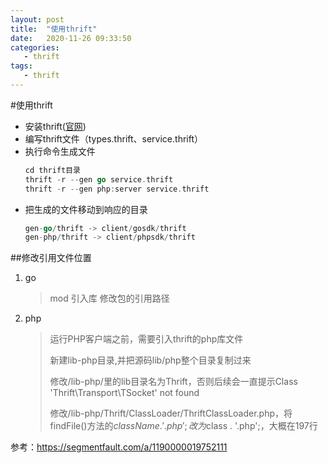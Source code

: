```yaml
---
layout: post
title:  "使用thrift"
date:   2020-11-26 09:33:50
categories: 
   - thrift
tags:
   - thrift
---
```

#使用thrift

- 安装thrift([官网](http://thrift.apache.org/))
- 编写thrift文件（types.thrift、service.thrift）
- 执行命令生成文件
    ```go
    cd thrift目录
    thrift -r --gen go service.thrift
    thrift -r --gen php:server service.thrift
    ```
- 把生成的文件移动到响应的目录
    ```go
    gen-go/thrift -> client/gosdk/thrift
    gen-php/thrift -> client/phpsdk/thrift
    ```  
##修改引用文件位置
1. go 
   >mod 引入库 
   修改包的引用路径

2. php
   >运行PHP客户端之前，需要引入thrift的php库文件
   >
   >新建lib-php目录,并把源码lib/php整个目录复制过来
   >
   >修改/lib-php/里的lib目录名为Thrift，否则后续会一直提示Class 'Thrift\Transport\TSocket' not found
   >
   >修改/lib-php/Thrift/ClassLoader/ThriftClassLoader.php，将findFile()方法的$className . '.php';改为$class . '.php';，大概在197行
   >
          
参考：<https://segmentfault.com/a/1190000019752111>  
